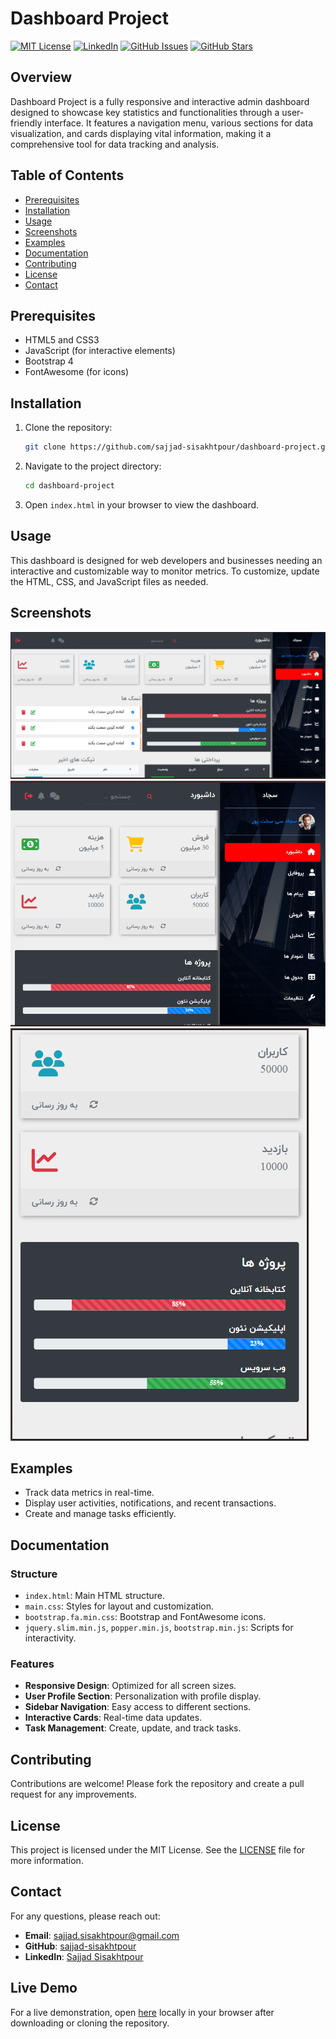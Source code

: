 # Dashboard Project

[![MIT License](https://img.shields.io/badge/license-MIT-blue.svg)](LICENSE)
[![LinkedIn](https://img.shields.io/badge/linkedin-connect-blue)](https://ir.linkedin.com/in/sajad-sisakht-pour)
[![GitHub Issues](https://img.shields.io/github/issues/sajjad-sisakhtpour/dashboard-project)](https://github.com/sajjad-sisakhtpour/dashboard-project/issues)
[![GitHub Stars](https://img.shields.io/github/stars/sajjad-sisakhtpour/dashboard-project)](https://github.com/sajjad-sisakhtpour/dashboard-project/stargazers)

## Overview
Dashboard Project is a fully responsive and interactive admin dashboard designed to showcase key statistics and functionalities through a user-friendly interface. It features a navigation menu, various sections for data visualization, and cards displaying vital information, making it a comprehensive tool for data tracking and analysis.

## Table of Contents
- [Prerequisites](#prerequisites)
- [Installation](#installation)
- [Usage](#usage)
- [Screenshots](#screenshots)
- [Examples](#examples)
- [Documentation](#documentation)
- [Contributing](#contributing)
- [License](#license)
- [Contact](#contact)

## Prerequisites
- HTML5 and CSS3
- JavaScript (for interactive elements)
- Bootstrap 4
- FontAwesome (for icons)

## Installation
1. Clone the repository:
    ```bash
    git clone https://github.com/sajjad-sisakhtpour/dashboard-project.git
    ```
2. Navigate to the project directory:
    ```bash
    cd dashboard-project
    ```
3. Open `index.html` in your browser to view the dashboard.

## Usage
This dashboard is designed for web developers and businesses needing an interactive and customizable way to monitor metrics. To customize, update the HTML, CSS, and JavaScript files as needed.

## Screenshots
![Dashboard Main Screen](./screenshots/Screenshot-1.png)
![Dashboard Data View](./screenshots/Screenshot-2.png)
![Dashboard Data View](./screenshots/Screenshot-3.png)

## Examples
- Track data metrics in real-time.
- Display user activities, notifications, and recent transactions.
- Create and manage tasks efficiently.

## Documentation
### Structure
- `index.html`: Main HTML structure.
- `main.css`: Styles for layout and customization.
- `bootstrap.fa.min.css`: Bootstrap and FontAwesome icons.
- `jquery.slim.min.js`, `popper.min.js`, `bootstrap.min.js`: Scripts for interactivity.

### Features
- **Responsive Design**: Optimized for all screen sizes.
- **User Profile Section**: Personalization with profile display.
- **Sidebar Navigation**: Easy access to different sections.
- **Interactive Cards**: Real-time data updates.
- **Task Management**: Create, update, and track tasks.

## Contributing
Contributions are welcome! Please fork the repository and create a pull request for any improvements.

## License
This project is licensed under the MIT License. See the [LICENSE](LICENSE) file for more information.

## Contact
For any questions, please reach out:
- **Email**: [sajjad.sisakhtpour@gmail.com](mailto:sajjad.sisakhtpour@gmail.com)
- **GitHub**: [sajjad-sisakhtpour](https://github.com/sajjad-sisakhtpour)
- **LinkedIn**: [Sajjad Sisakhtpour](https://ir.linkedin.com/in/sajad-sisakht-pour)

## Live Demo
For a live demonstration, open [here](https://sajjad-sisakhtpour.github.io/dashboard-project) locally in your browser after downloading or cloning the repository.

